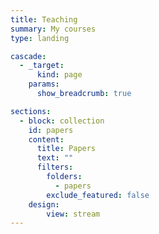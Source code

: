 ```yaml
---
title: Teaching
summary: My courses
type: landing

cascade:
  - _target:
      kind: page
    params:
      show_breadcrumb: true

sections:
  - block: collection
    id: papers
    content:
      title: Papers
      text: ""
      filters:
        folders:
          - papers
        exclude_featured: false
    design:
        view: stream
---
```

